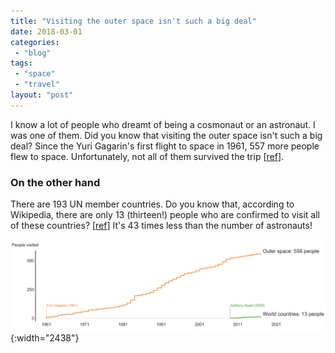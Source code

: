```yaml
---
title: "Visiting the outer space isn't such a big deal"
date: 2018-03-01
categories: 
 - "blog"
tags: 
 - "space"
 - "travel"
layout: "post"
---
```


I know a lot of people who dreamt of being a cosmonaut or an astronaut. I was one of them. Did you know that visiting the outer space isn't such a big deal? Since the Yuri Gagarin's first flight to space in 1961, 557 more people flew to space. Unfortunately, not all of them survived the trip [[ref](https://en.wikipedia.org/wiki/List_of_astronauts_by_first_flight)].

### On the other hand

There are 193 UN member countries. Do you know that, according to Wikipedia, there are only 13 (thirteen!) people who are confirmed to visit all of these countries? [[ref](https://en.wikipedia.org/wiki/List_of_people_by_number_of_countries_visited)] It's 43 times less than the number of astronauts!

![558 people visited space; 13 people visited all the countries in the world](/assets/img/2018/03/screen-shot-2018-03-01-at-23-20-18.png){:width="2438"}
